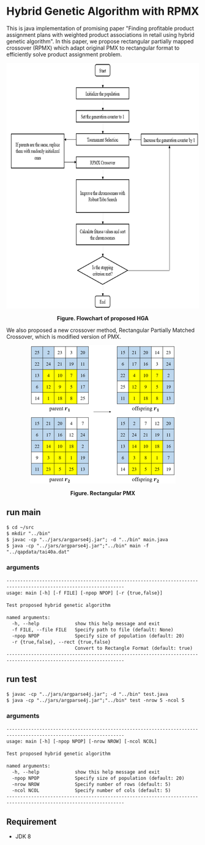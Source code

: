 # Hybrid Genetic Algorithm with RPMX

This is java implementation of promising paper "Finding profitable product assignment plans with weighted product associations in retail using hybrid genetic algorithm". In this paper, we propose rectangular partially mapped crossover (RPMX) which adapt original PMX to rectangular format to efficiently solve product assignment problem.

<p align="center">
  <img src="./image/flowchart.png"/ width="800" height="640">
</p>

<p align="center">
  <strong>Figure. Flowchart of proposed HGA</strong>
</p>

We also proposed a new crossover method, Rectangular Partially Matched Crossover, which is modified version of PMX.

<p align="center">
  <img src="./image/rpmx.png"/ width="380" height="360">
</p>

<p align="center">
  <strong>Figure. Rectangular PMX</strong>
</p>

## run main
```
$ cd ~/src
$ mkdir "../bin"
$ javac -cp "../jars/argparse4j.jar"; -d "../bin" main.java
$ java -cp "../jars/argparse4j.jar";"../bin" main -f "../qapdata/tai40a.dat"
```

### arguments
```
-----------------------------------------------------------------------------------------------------------------
usage: main [-h] [-f FILE] [-npop NPOP] [-r {true,false}]

Test proposed hybrid genetic algorithm

named arguments:
  -h, --help             show this help message and exit
  -f FILE, --file FILE   Specify path to file (default: None)
  -npop NPOP             Specify size of population (default: 20)
  -r {true,false}, --rect {true,false}
                         Convert to Rectangle Format (default: true)
-----------------------------------------------------------------------------------------------------------------
```

## run test
```
$ javac -cp "../jars/argparse4j.jar"; -d "../bin" test.java
$ java -cp "../jars/argparse4j.jar";"../bin" test -nrow 5 -ncol 5
```

### arguments
```
-----------------------------------------------------------------------------------------------------------------
usage: main [-h] [-npop NPOP] [-nrow NROW] [-ncol NCOL]

Test proposed hybrid genetic algorithm

named arguments:
  -h, --help             show this help message and exit
  -npop NPOP             Specify size of population (default: 20)
  -nrow NROW             Specify number of rows (default: 5)
  -ncol NCOL             Specify number of cols (default: 5)
-----------------------------------------------------------------------------------------------------------------
```

## Requirement

- JDK 8
